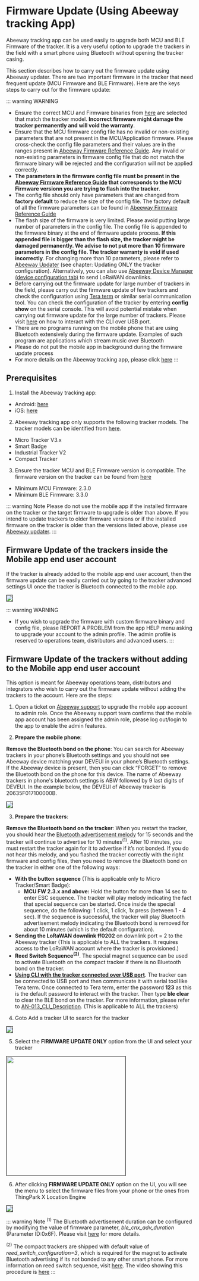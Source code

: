 # Firmware Update (Using Abeeway tracking App)

Abeeway tracking app can be used easily to upgrade both MCU and BLE Firmware of the tracker. It is a very useful option to upgrade the trackers in the field with a smart phone using Bluetooth without opening the tracker casing.

This section describes how to carry out the firmware update using Abeeway updater. There are two important firmware in the tracker that need frequent update (MCU Firmware and BLE Firmware). Here are the keys steps to carry out for the firmware update:

::: warning WARNING
* Ensure the correct MCU and Firmware binaries from [here](https://actilitysa.sharepoint.com/:f:/t/aby/EgDe93KPylRIhhdRE4tdGXkBWYtF9kchJAAZqq_FS14aRQ?e=xjaE7a) are selected that match the tracker model. **Incorrect firmware might damage the tracker permanently and will void the warranty**.
* Ensure that the MCU firmware config file has no invalid or non-existing parameters that are not present in the MCU/Application firmware. Please cross-check the config file parameters and their values are in the ranges present in [Abeeway Firmware Reference Guide](../../AbeewayRefGuide/introduction/). Any invalid or non-existing parameters in firmware config file that do not match the firmware binary will be rejected and the configuration will not be applied correctly. 
* **The parameters in the firmware config file must be present in the [Abeeway Firmware Reference Guide](../../AbeewayRefGuide/introduction/) that corresponds to the MCU Firmware versionn you are trying to flash into the tracker**.
* The config file should only have parameters that are changed from **factory default** to reduce the size of the config file. The factory default of all the firmware parameters can be found in [Abeeway Firmware Reference Guide](/AbeewayRefGuide/factory-default-config/)
* The flash size of the firmware is very limited. Please avoid putting large number of parameters in the config file. The config file is appended to the firmware binary at the end of firmware update process. **If this appended file is bigger than the flash size, the tracker might be damaged permanently. We advise to not put more than 10 firmware parameters in the config file. The tracker warranty is void if used incorrectly**. For changing more than 10 parameters, please refer to [Abeeway Updater](https://github.com/Abeeway/Abeeway-updater) (see chapter: Updating ONLY the tracker configuration). Alternatively, you can also use [Abeeway Device Manager (device configuration tab)](../../C-Procedure-Topics/ChangeTrackerConfiguration_T/) to send LoRaWAN downlinks.
* Before carrying out the firmware update for large number of trackers in the field, please carry out the firmware update of few trackers and check the configuration using [Tera term](https://ttssh2.osdn.jp/index.html.en) or similar serial communication tool. You can check the configuration of the tracker by entering **config show** on the serial console. This will avoid potential mistake when carrying out firmware update for the large number of trackers. Please visit [here](../../D-Reference/UsingCLI_R/) on how to interact with the CLI over USB port. 
* There are no programs running on the mobile phone that are using Bluetooth extensively during the firmware update. Examples of such program are applications which stream music over Bluetooth
* Please do not put the mobile app in background during the firmware update process
* For more details on the Abeeway tracking app, please click [here](https://actilitysa.sharepoint.com/:f:/t/aby/Ep7oeKyEGeZIolF4avQrmf8BBsOOJoFQhjon7jacL4Koig?e=S1c1aa)
:::

## Prerequisites

1. Install the Abeeway tracking app:
- Android: [here](https://play.google.com/store/apps/details?id=com.abeeway.mobile&hl=en_US&gl=US)
- iOS: [here](https://apps.apple.com/us/app/abeeway-wifi-gps-tracking/id1572268239)

2. Abeeway tracking app only supports the following tracker models. The tracker models can be identified from [here](/D-Reference/IdentifyTrackerModel).
-	Micro Tracker V3.x
-	Smart Badge
-	Industrial Tracker V2
-	Compact Tracker

3. Ensure the tracker MCU and BLE Firmware version is compatible. The firmware version on the tracker can be found from [here](/D-Reference/IdentifyInstalledFirmware)
- Minimum MCU Firmware: 2.3.0
- Minimum BLE Firmware: 3.3.0

::: warning Note
Please do not use the mobile app if the installed firmware on the tracker or the target firmware to upgrade is older than above. If you intend to update trackers to older firmware versions or if the installed firmware on the tracker is older than the versions listed above, please use [Abeeway updater](../../D-Reference/AbeewayFirmwareUpdate_R/).
:::

## Firmware Update of the trackers inside the Mobile app end user account
If the tracker is already added to the mobile app end user account, then the firmware update can be easily carried out by going to the tracker advanced settings UI once the tracker is Bluetooth connected to the mobile app.

<img src="../../D-Reference/FirmwareUpdateMobileApp_R/images/AppFwUpdateEndUser.png" border="1" />

::: warning WARNING
- If you wish to upgrade the firmware with custom firmware binary and config file, please REPORT A PROBLEM from the app HELP menu asking to upgrade your account to the admin profile. The admin profile is reserved to operations team, distributors and advanced users.
:::

## Firmware Update of the trackers without adding to the Mobile app end user account
This option is meant for Abeeway operations team, distributors and integrators who wish to carry out the firmware update without adding the trackers to the account. Here are the steps:

1. Open a ticket on [Abeeway support](../../D-Reference/FAQ_R/README.md) to upgrade the mobile app account to admin role. Once the Abeeway support team confirms that the mobile app account has been assigned the admin role, please log out/login to the app to enable the admin features.

2. **Prepare the mobile phone**:

 **Remove the Bluetooth bond on the phone**: You can search for Abeeway trackers in your phone’s Bluetooth settings and you should not see Abeeway device matching your DEVEUI in your phone’s Bluetooth settings. If the Abeeway device is present, then you can click “FORGET” to remove the Bluetooth bond on the phone for this device. The name of Abeeway trackers in phone's bluetooth settings is ABW followed by 9 last digits of DEVEUI. In the example below, the DEVEUI of Abeeway tracker is 20635F017100000B.
 
 <img src="../../D-Reference/FirmwareUpdateMobileApp_R/images/forgetBluetoothbond.png" border="1" />

3. **Prepare the trackers**:

 **Remove the Bluetooth bond on the tracker**: When you restart the tracker, you should hear the [Bluetooth advertisement melody](https://actilitysa.sharepoint.com/:u:/t/aby/EWdjoLPV12BGiHsZptjIOrABxRdVpqTLLJM72K795IUQsg?e=rngKdO) for 15 seconds and the tracker will continue to advertise for 10 minutes<sup>(1)</sup>. After 10 minutes, you must restart the tracker again for it to advertise if it’s not bonded. If you do not hear this melody, and you flashed the tracker correctly with the right firmware and config files, then you need to remove the Bluetooth bond on the tracker in either one of the following ways:
   * **With the button sequence** (This is applicable only to Micro Tracker/Smart Badge): 
      * **MCU FW 2.3.x and above:** Hold the button for more than 14 sec to enter ESC sequence. The tracker will play melody indicating the fact that special sequence can be started. Once inside the special sequence, do the following: 1 click, 1 click, 1x press (between 1 - 4 sec). If the sequence is successful, the tracker will play Bluetooth advertisement melody indicating the Bluetooth bond is removed for about 10 minutes (which is the default configuration).
   * **Sending the LoRaWAN downlink ff0202** on downlink port = 2 to the Abeeway tracker (This is applicable to ALL the trackers. It requires access to the LoRaWAN account where the tracker is provisioned.)
   * **Reed Switch Sequence<sup>(2)</sup>**. The special magnet sequence can be used to activate Bluetooth on the compact tracker if there is no Bluetooth bond on the tracker. 
   * **[Using CLI with the tracker connected over USB port](/D-Reference/UsingCLI_R/)**. The tracker can be connected to USB port and then communicate it with serial tool like Tera term. Once connected to Tera term, enter the password **123** as this is the default password to interact with the tracker. Then type **ble clear** to clear the BLE bond on the tracker. For more information, please refer to [AN-013_CLI_Description](../../D-Reference/DocLibrary_R/AbeewayTrackers_R.md#application-notes). (This is applicable to ALL the trackers)
 
4. Goto Add a tracker UI to search for the tracker
 <img src="../../D-Reference/FirmwareUpdateMobileApp_R/images/addtracker.png" border="1" />

5. Select the **FIRMWARE UPDATE ONLY** option from the UI and select your tracker
 <img src="../../D-Reference/FirmwareUpdateMobileApp_R/images/firmwareUpdateOnly.png" width="320px" border="1" />

6. After clicking **FIRMWARE UPDATE ONLY** option on the UI, you will see the menu to select the firmware files from your phone or the ones from ThingPark X Location Engine
 <img src="../../D-Reference/FirmwareUpdateMobileApp_R/images/firmwareUpdateOptions.png" border="1" />


::: warning Note
<sup>(1)</sup> The Bluetooth advertisement duration can be configured by modifying the value of firmware parameter, *ble_cnx_adv_duration* (Parameter ID:0x6F). Please visit [here](../../AbeewayRefGuide/downlink-messages/parameters-configuration/#ble-communication-parameters) for more details.

<sup>(2)</sup> The compact trackers are shipped with default value of *reed_switch_configuration=3*, which is required for the magnet to activate Bluetooth advertising if its not bonded to any other smart phone. For more information on reed switch sequence, visit [here](../../AbeewayRefGuide/functioning/user-interfaces/#reed-switch-interface). The video showing this procedure is [here](../../B-Feature-Topics/CompactTracker_C/)
:::

